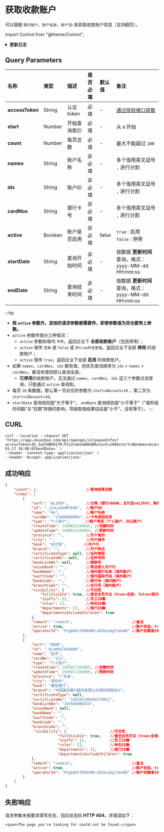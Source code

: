 # 获取收款账户
可以根据 `银行账户`、`账户名称`、`账户ID` 来获取收款账户信息（支持翻页）。

import Control from "@theme/Control";

<Control
method="GET"
url="/api/openapi/v2/payeeInfos"
/>

<details>
  <summary><b>更新日志</b></summary>
  <div>
    <a href="https://docs.ekuaibao.com/docs/open-api/notice/update-log" target="_blank"><b>1.2.0  </b></a>&nbsp;&nbsp;&nbsp; -> 🆕 新增了 <b>active</b> 参数描述，并且响应数据中增加了 <b>active</b> 参数。<br/>
    <a href="https://docs.ekuaibao.com/docs/open-api/notice/update-log" target="_blank"><b>1.1.0  </b></a>&nbsp;&nbsp;&nbsp; -> 🆕 新增了 <b>startDate</b> 和 <b>endDate</b> 参数，根据 <b>更新时间</b> 过滤列表数据，并且返回值中增加 <b>createTime</b> 和 <b>updateTime</b> 参数。<br/>
    <a href="https://docs.ekuaibao.com/docs/open-api/notice/update-log" target="_blank"><b>0.7.160</b></a> -> 🆕 新增了 <b>active</b>（查询条件：收款账户是否启用）参数过滤收款账户信息。<br/>
  </div>
</details>

## Query Parameters

| 名称 | 类型 | 描述 | 是否必填 | 默认值 | 备注 |
| :--- | :--- | :--- | :--- |:--- | :--- |
| **accessToken** | String  | 认证token   | 必填  | - | [通过授权接口获取](/docs/open-api/getting-started/auth) |
| **start**       | Number  | 开始查询索引  | 必填  | - | 从 `0` 开始 |
| **count**       | Number  | 每页总数     | 必填  | - | 最大不能超过 `100` |
| **names**       | String  | 账户名称     | 非必填 | - | 多个值用英文逗号 `,` 进行分割 |
| **ids**         | String  | 账户ID      | 非必填 | - | 多个值用英文逗号 `,` 进行分割 |
| **cardNos**     | String  | 银行卡号     | 非必填 | - | 多个值用英文逗号 `,` 进行分割 |
| **active**      | Boolean | 账户是否启用  | 非必填 | false | `true` : 启用 &emsp; `false` : 停用 |
| **startDate**   | String | 查询开始时间 | 非必填 | - | 按数据 **更新时间** 查询，格式：yyyy-MM-dd HH:mm:ss |
| **endDate**     | String | 查询结束时间 | 非必填 | - | 按数据 **更新时间** 查询，格式：yyyy-MM-dd HH:mm:ss |

:::tip
- **除 `avtive` 参数外，其他的请求参数都需要传，即使参数值为空也要带上参数。**
- `active` 参数传值分三种情况：
    - `active` 参数和值均 `不传`，返回企业下 **全部收款账户**（包括停用）；
    - `active` 值传 `空串` 或 `false` 或 `非true外任意值`，返回企业下全部 **停用** 的收款账户；
    - `active` 值传 `true`，返回企业下全部 **启用** 的收款账户。
- 如果 `names`、`cardNos`、`ids` 都有值，则优先查询顺序为 `ids` > `names` > `cardNos`，都没有值则默认查询全部。
    -  **已停用**的收款账户，无法通过 `names`、`cardNos`、`ids` 这三个参数过滤查询，只能通过 `active` 查询到。
- 每页 `10` 条数据，那么第一页对应的参数为 `start=0&count=10` ，第二页为 `start=10&count=10`。
- `startDate` 查询规则是”大于等于“， `endDate` 查询规则是“小于等于”（”毫秒级时间戳“与“日期”转换的影响，导致取值结果往往是”小于“，没有等于）。
:::

## CURL
```shell
curl --location --request GET 'https://app.ekuaibao.com/api/openapi/v2/payeeInfos?accessToken=ID_3uUlNBK01fM:PCx3rwm3aA00qM&count=100&start=0&names=&cardNos=&ids=&active=true&startDate=2022-01-17 18:08:07&endDate=' \
--header 'content-type: application/json' \
--header 'Accept: application/json'
```

## 成功响应
```json
{
    "count": 2,                      //查询结果总数
    "items": [
        {
            "sort": "ALIPAY",        //分类（银行=BANK，支付宝=ALIPAY，海外=OVERSEABANK，支票=CHECK，承兑汇票=ACCEPTANCEBILL，其他=OTHER，钱包= WALLET）
            "id": "_iIaLyGGdM3I00",  //账户ID
            "name": "He",            //账户名称
            "cardNo": "17000000000", //卡号或钱包号
            "type": "个人账户",       //账户类型（个人账户、对公账户）
            "createTime": 1588651544665, //创建时间
            "updateTime": 1588651544665, //更新时间
            "province": "",          //开户省份
            "city": "",              //开户城市
            "bank": "支付宝",        //开户行
            "branch": "",            //开户网点
            "certificateType": null, //证件类型
            "certificateNo": null,   //证件号码
            "bankLinkNo": null,      //银联号
            "unionBank": "",         //简洁录入开户行
            "bankName": "",          //海外银行名称（海外账户）
            "swiftCode": "",         //银行国际代码（海外账户）
            "bankCode": "",          //联行号（海外账户）
            "branchCode": "",        //支行号（海外账户）
            "visibility": {          //可见性
                "fullVisible": true, //是否全员可见（true=全部; false=部分）
                "staffs": [],        //员工ID集
                "roles": [],         //角色ID集
                "departments": [],   //部门ID集
                "departmentsIncludeChildren": true
            },
            "remark": "remark",                           //备注
            "active": true,                               //账户状态，true：启用；false：停用
            "operatorId": "PtgbQUtfE08400:dIEbu2mgTs6o00" //账户创建者ID
        },
        {
            "sort": "BANK",
            "id": "_KcaHhblbk0A00",
            "name": "张杰",
            "cardNo": "111",
            "type": "个人账户",
            "createTime": 1585017203965, //创建时间
            "updateTime": 1585017203965, //更新时间
            "province": "广东省",
            "city": "深圳市",
            "bank": "建设银行",
            "branch": "中国建设银行股份有限公司深圳招商支行",
            "certificateType": null,
            "certificateNo": "220182199502270011",
            "bankLinkNo": "105584000554",
            "unionBank": null,
            "bankName": "",
            "swiftCode": "",
            "bankCode": "",
            "branchCode": "",
             "visibility": {                    //可见性
                        "fullVisible": true,    //是否全员可见（true=全部; false=部分）
                        "staffs": [],           //员工ID集
                        "roles": [],            //角色ID集
                        "departments": [],      //部门ID集
                        "departmentsIncludeChildren": true
            },
            "remark": "remark",                           //备注
            "active": true,                               //账户状态，true：启用；false：停用
            "operatorId": "PtgbQUtfE08400:dIEbu2mgTs6o00" //账户创建者ID
        }
    ]
}
```

## 失败响应
请求参数未按要求填写完全，回应状态码 **HTTP 404**，并错误如下：
```text
<span>The page you're looking for could not be found.</span>
```

